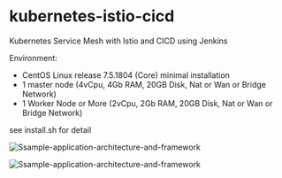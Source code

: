 # kubernetes-istio-cicd
Kubernetes Service Mesh with Istio and CICD using Jenkins

Environment:
- CentOS Linux release 7.5.1804 (Core) minimal installation
- 1 master node (4vCpu, 4Gb RAM, 20GB Disk, Nat or Wan or Bridge Network) 
- 1 Worker Node or More (2vCpu, 2Gb RAM, 20GB Disk, Nat or Wan or Bridge Network)

see install.sh for detail

![Ssample-application-architecture-and-framework](https://raw.githubusercontent.com/isnuryusuf/kubernetes-istio-cicd/master/BookInfo-all.png)

![Ssample-application-architecture-and-framework](https://raw.githubusercontent.com/isnuryusuf/kubernetes-istio-cicd/master/istio-arch1.png)
